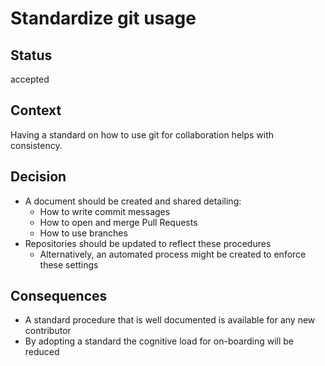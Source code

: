 # Standardize git usage

## Status

accepted

## Context

Having a standard on how to use git for collaboration helps with consistency.

## Decision

- A document should be created and shared detailing:
  - How to write commit messages
  - How to open and merge Pull Requests
  - How to use branches
- Repositories should be updated to reflect these procedures
  - Alternatively, an automated process might be created to enforce these settings

## Consequences

- A standard procedure that is well documented is available for any new contributor
- By adopting a standard the cognitive load for on-boarding will be reduced
